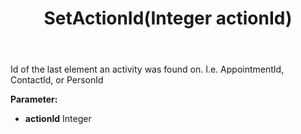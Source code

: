 ﻿---
uid: crmscript_ref_NSContactActivity_SetActionId
title: SetActionId(Integer actionId)
intellisense: NSContactActivity.SetActionId
keywords: NSContactActivity, GetActionId
so.topic: reference
---

Id of the last element an activity was found on. I.e. AppointmentId, ContactId, or PersonId

**Parameter:** 
 - **actionId** Integer

